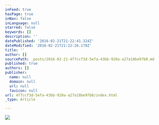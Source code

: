 ```yaml
---
inFeed: true
hasPage: true
inNav: false
inLanguage: null
starred: false
keywords: []
description: ''
datePublished: '2016-02-21T21:22:41.324Z'
dateModified: '2016-02-21T21:22:26.178Z'
title: ''
author: []
sourcePath: _posts/2016-02-21-4f7ccf3d-5efa-43bb-920a-a27a18be97b0.md
published: true
authors: []
publisher:
  name: null
  domain: null
  url: null
  favicon: null
url: 4f7ccf3d-5efa-43bb-920a-a27a18be97b0/index.html
_type: Article

---
```

![](https://the-grid-user-content.s3-us-west-2.amazonaws.com/858f2e6b-a0d6-4ece-96cc-48c95ca90791.jpg)
